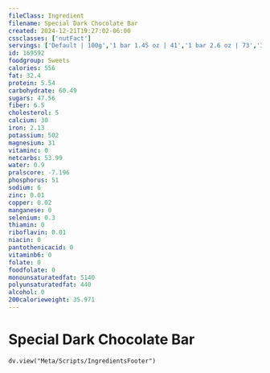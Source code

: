 ```yaml
---
fileClass: Ingredient
filename: Special Dark Chocolate Bar
created: 2024-12-21T19:27:02-06:00
cssclasses: ['nutFact']
servings: ['Default | 100g','1 bar 1.45 oz | 41','1 bar 2.6 oz | 73','3 blocks | 42','1 bar | 17']
id: 169592
foodgroup: Sweets
calories: 556
fat: 32.4
protein: 5.54
carbohydrate: 60.49
sugars: 47.56
fiber: 6.5
cholesterol: 5
calcium: 30
iron: 2.13
potassium: 502
magnesium: 31
vitaminc: 0
netcarbs: 53.99
water: 0.9
pralscore: -7.196
phosphorus: 51
sodium: 6
zinc: 0.01
copper: 0.02
manganese: 0
selenium: 0.3
thiamin: 0
riboflavin: 0.01
niacin: 0
pantothenicacid: 0
vitaminb6: 0
folate: 0
foodfolate: 0
monounsaturatedfat: 5140
polyunsaturatedfat: 440
alcohol: 0
200calorieweight: 35.971
---
```


# Special Dark Chocolate Bar

```dataviewjs
dv.view("Meta/Scripts/IngredientsFooter")
```